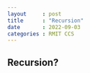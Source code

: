 ```yaml
---
layout     : post
title      : "Recursion"
date       : 2022-09-03
categories : RMIT CCS
---
```


##  Recursion?
